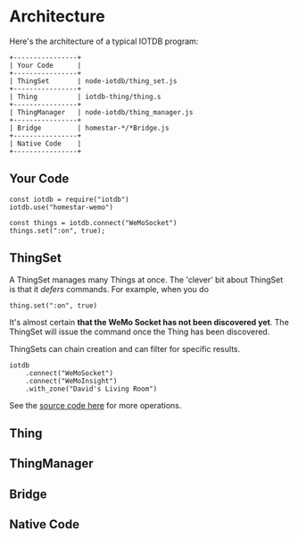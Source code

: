 # Architecture

Here&apos;s the architecture of a typical IOTDB program:

	+----------------+
	| Your Code      |
	+----------------+
	| ThingSet       | node-iotdb/thing_set.js
	+----------------+
	| Thing          | iotdb-thing/thing.s
	+----------------+
	| ThingManager   | node-iotdb/thing_manager.js
	+----------------+
	| Bridge         | homestar-*/*Bridge.js
	+----------------+
	| Native Code    |
	+----------------+
	
## Your Code

    const iotdb = require("iotdb")
    iotdb.use("homestar-wemo")

    const things = iotdb.connect("WeMoSocket")
    things.set(":on", true);

## ThingSet

A ThingSet manages many Things at once. 
The 'clever' bit about ThingSet is that it *defers* commands.
For example, when you do 

    thing.set(":on", true)

It&apos;s almost certain **that the WeMo Socket has not been discovered yet**.
The ThingSet will issue the command once the Thing has been discovered.

ThingSets can chain creation and can filter for specific results.

    iotdb
        .connect("WeMoSocket")
        .connect("WeMoInsight")
        .with_zone("David's Living Room")

See the [source code here](https://github.com/dpjanes/node-iotdb/blob/master/thing_set.js)
for more operations.

## Thing

## ThingManager

## Bridge

## Native Code
